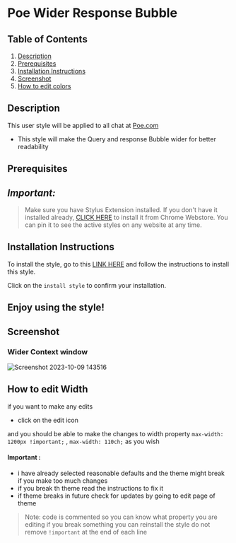 
# Poe Wider Response Bubble

## Table of Contents
1. [Description](#description)
 2. [Prerequisites](#Pre)
3. [Installation Instructions](#installation-instructions)
4. [Screenshot](#screenshot)
5.  [How to edit colors](#Howto-edit)

## Description <a name="description"></a>

This user style will be applied to all chat at [Poe.com](https://poe.com/)
 - This style will make the Query and response Bubble wider for better readability 





## Prerequisites <a name="Pre"></a>
## _Important:_
>  Make sure you have Stylus Extension installed. If you don't have it installed already, [CLICK HERE](https://chrome.google.com/webstore/detail/stylus/clngdbkpkpeebahjckkjfobafhncgmne) to install it from Chrome Webstore. You can pin it to see the active styles on any website at any time.



## Installation Instructions <a name="installation-instructions"></a>



To install the style, go to this [LINK HERE](https://userstyles.world/style/12432/poe-wider-response-window) and follow the instructions to install this style. 



Click on the `install style` to confirm your installation.

Enjoy using the style!
------------------------------




## Screenshot <a name="screenshot"></a>

### Wider Context window 

![Screenshot 2023-10-09 143516](https://github.com/bilalazh/Poe-Wider-Response-Window/assets/139261053/2b741500-0a24-40ac-bda0-a01bfb090fa2)



## How to edit Width <a name="Howto-edit"></a>
if you want to make any edits 
- click on the edit icon 


 and you should be able to  make the changes to width property  `max-width: 1200px !important;`  , `max-width: 110ch;`
 as you wish 

#### Important : 
- i have already selected reasonable defaults and the theme might break if you make too much changes 
- if you break th theme read the instructions to fix it 
- if theme breaks in future check for updates by going to edit page of theme 

 > Note: code is commented so you can know what property you are editing 
> if you break something you can reinstall the style
> do not remove `!important` at the end of each line

